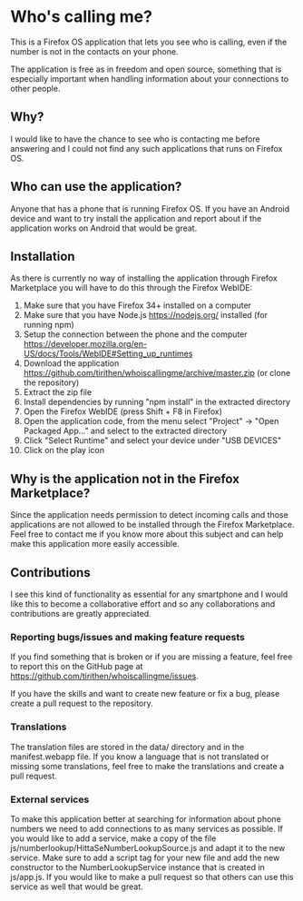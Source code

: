 # Who's calling me?

This is a Firefox OS application that lets you see who is calling, even if the number is not in the contacts on your phone.

The application is free as in freedom and open source, something that is especially important when handling information about your connections to other people.

## Why?

I would like to have the chance to see who is contacting me before answering and I could not find any such applications that runs on Firefox OS.

## Who can use the application?

Anyone that has a phone that is running Firefox OS. If you have an Android device and want to try install the application and report about if the application works on Android that would be great.

## Installation

As there is currently no way of installing the application through Firefox Marketplace you will have to do this through the Firefox WebIDE:

1. Make sure that you have Firefox 34+ installed on a computer
2. Make sure that you have Node.js https://nodejs.org/ installed (for running npm)
3. Setup the connection between the phone and the computer https://developer.mozilla.org/en-US/docs/Tools/WebIDE#Setting_up_runtimes
4. Download the application https://github.com/tirithen/whoiscallingme/archive/master.zip (or clone the repository)
5. Extract the zip file
6. Install dependencies by running "npm install" in the extracted directory
7. Open the Firefox WebIDE (press Shift + F8 in Firefox)
8. Open the application code, from the menu select "Project" -> "Open Packaged App..." and select to the extracted directory
9. Click "Select Runtime" and select your device under "USB DEVICES"
10. Click on the play icon

## Why is the application not in the Firefox Marketplace?

Since the application needs permission to detect incoming calls and those applications are not allowed to be installed through the Firefox Marketplace. Feel free to contact me if you know more about this subject and can help make this application more easily accessible.

## Contributions

I see this kind of functionality as essential for any smartphone and I would like this to become a collaborative effort and so any collaborations and contributions are greatly appreciated.

### Reporting bugs/issues and making feature requests

If you find something that is broken or if you are missing a feature, feel free to report this on the GitHub page at https://github.com/tirithen/whoiscallingme/issues.

If you have the skills and want to create new feature or fix a bug, please create a pull request to the repository.

### Translations

The translation files are stored in the data/ directory and in the manifest.webapp file. If you know a language that is not translated or missing some translations, feel free to make the translations and create a pull request.

### External services

To make this application better at searching for information about phone numbers we need to add connections to as many services as possible. If you would like to add a service, make a copy of the file js/numberlookup/HittaSeNumberLookupSource.js and adapt it to the new service. Make sure to add a script tag for your new file and add the new constructor to the NumberLookupService instance that is created in js/app.js. If you would like to make a pull request so that others can use this service as well that would be great.
